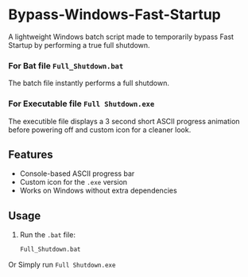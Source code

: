 # Bypass-Windows-Fast-Startup
A lightweight Windows batch script made to temporarily bypass Fast Startup by performing a true full shutdown. 

### For Bat file `Full_Shutdown.bat`
The batch file instantly performs a full shutdown.

### For Executable file `Full Shutdown.exe`
The executible file displays a 3 second short ASCII progress animation before powering off and custom icon for a cleaner look.

## Features
- Console-based ASCII progress bar
- Custom icon for the `.exe` version
- Works on Windows without extra dependencies

## Usage
1. Run the `.bat` file:
   ```cmd
   Full_Shutdown.bat
   
Or Simply run `Full Shutdown.exe`
